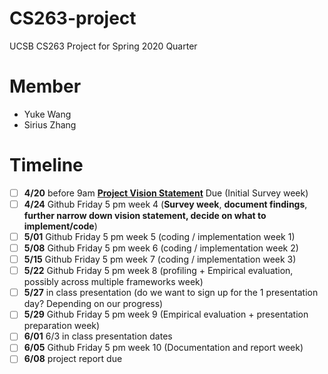# CS263-project
UCSB CS263 Project for Spring 2020 Quarter

# Member
* Yuke Wang
* Sirius Zhang

# Timeline 
- [ ] **4/20** before 9am **[Project Vision Statement](https://docs.google.com/document/d/18AirkZSKz2w8TKl34t-w3aCTzGhYfbj87K1c0o_LhVQ/edit?usp=sharing)** Due (Initial Survey week)
- [ ] **4/24** Github Friday 5 pm week 4 (**Survey week**, **document findings**, **further narrow down vision statement, decide on what to implement/code**)
- [ ] **5/01**  Github Friday 5 pm week 5 (coding / implementation week 1)
- [ ] **5/08**  Github Friday 5 pm week 6 (coding / implementation week 2)
- [ ] **5/15** Github Friday 5 pm week 7 (coding / implementation week 3)
- [ ] **5/22** Github Friday 5 pm week 8 (profiling + Empirical evaluation, possibly across multiple frameworks week)
- [ ] **5/27** in class presentation (do we want to sign up for the 1 presentation day? Depending on our progress)
- [ ] **5/29** Github Friday 5 pm week 9 (Empirical evaluation + presentation preparation week)
- [ ] **6/01**  6/3 in class presentation dates
- [ ] **6/05**  Github Friday 5 pm week 10 (Documentation and report week)
- [ ] **6/08**  project report due
